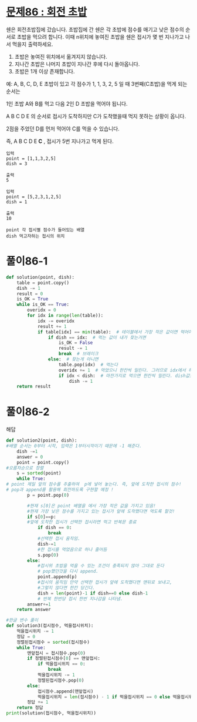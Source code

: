 # [문제86 : 회전 초밥](https://www.notion.so/86-3077ce3a143d45d0bc71e382f1ecd2c8)

쉔은 회전초밥집에 갔습니다.
초밥집에 간 쉔은 각 초밥에 점수를 매기고 낮은 점수의 순서로 초밥을 먹으려 합니다.
이때 n위치에 놓여진 초밥을 쉔은 접시가 몇 번 지나가고 나서 먹을지 출력하세요.

1. 초밥은 놓여진 위치에서 옮겨지지 않습니다.
2. 지나간 초밥은 나머지 초밥이 지나간 후에 다시 돌아옵니다.
3. 초밥은 1개 이상 존재합니다.

예:
A, B, C, D, E 초밥이 있고 각 점수가 1, 1, 3, 2, 5 일 때 3번째(C초밥)을 먹게 되는 순서는

1인 초밥 A와 B를 먹고 다음 2인 D 초밥을 먹어야 됩니다.

A B C D E 의 순서로 접시가 도착하지만 C가 도착했을때 먹지 못하는 상황이 옵니다.

2점을 주었던 D를 먼저 먹어야 C를 먹을 수 있습니다. 

즉, A B C D E **C** , 접시가 5번 지나가고 먹게 된다.

    입력
    point = [1,1,3,2,5]
    dish = 3

    출력
    5

    입력
    point = [5,2,3,1,2,5]
    dish = 1

    출력
    10

    point 각 접시별 점수가 들어있는 배열
    dish 먹고자하는 접시의 위치


# 풀이86-1

``` python
def solution(point, dish):
    table = point.copy()
    dish -= 1
    result = 0
    is_OK = True
    while is_OK == True:
        overidx = 0
        for idx in range(len(table)):
            idx -= overidx
            result += 1
            if table[idx] == min(table):  # 테이블에서 가장 작은 값이면 먹어야된다.
                if dish == idx:  # 먹는 값이 내가 찾는거면
                    is_OK = False
                    result -= 1
                    break  # 브레이크
                else:  # 찾는게 아니면
                    table.pop(idx)  # 먹는다
                    overidx += 1  # 먹었으니 한칸씩 밀린다. 그러므로 idx에서 하나를 빼기위해 만들었다.
                    if idx < dish:  # 마찬가지로 먹으면 한칸씩 밀린다. dish값도 밀리기 때문에 1을 빼준다.
                        dish -= 1
    return result
```

# 풀이86-2

해답

``` python
def solution2(point, dish):
#배열 순서는 0부터 시작, 입력은 1부터시작이기 때문에 -1 해준다.
    dish -=1
    answer = 0
    point = point.copy()
#오름차순으로 정렬
    s = sorted(point)
    while True:
# point 제일 앞의 점수를 추출하여  p에 넣어 놓는다. 즉, 앞에 도착한 접시의 점수!
# pop과 append를 활용해 회전하도록 구현할 예정 !
        p = point.pop(0)

        #현재 s[0]은 point 배열을 에서 가장 작은 값을 가지고 있음!
        #현재 가장 낮은 점수를 가지고 있는 접시가 앞에 도착했다면 먹도록 할것!
        if s[0]==p:
        #앞에 도착한 접시가 선택한 접시라면 먹고 반복문 종료
            if dish == 0:
                break
            #선택한 접시 움직임.          
            dish-=1
            #한 접시를 먹었음으로 하나 줄어듬
            s.pop(0)
        else:
            #접시위 초밥을 먹을 수 있는 조건이 충족되지 않아 그대로 둔다
            # pop했던것을 다시 append.
            point.append(p)
            #접시의 움직임 만약 선택한 접시가 앞에 도착했다면 맨뒤로 보내고,
            #그렇지 않다면 한칸 당긴다.
            dish = len(point)-1 if dish==0 else dish-1
            # 반복 한번당 접시 한번 지나감을 나타냄.
        answer+=1
    return answer

#한글 변수 풀이
def solution3(접시점수, 먹을접시위치):
    먹을접시위치 -= 1
    정답 = 0
    정렬된접시점수 = sorted(접시점수)
    while True:
        맨앞접시 = 접시점수.pop(0)
        if 정렬된접시점수[0] == 맨앞접시:
            if 먹을접시위치 == 0:
                break
            먹을접시위치 -= 1
            정렬된접시점수.pop(0)
        else:
            접시점수.append(맨앞접시)
            먹을접시위치 = len(접시점수) - 1 if 먹을접시위치 == 0 else 먹을접시위치 - 1
        정답 += 1
    return 정답
print(solution(접시점수, 먹을접시위치))
```